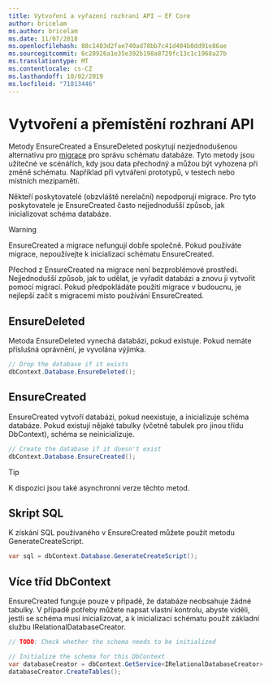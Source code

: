 ```yaml
---
title: Vytvoření a vyřazení rozhraní API – EF Core
author: bricelam
ms.author: bricelam
ms.date: 11/07/2018
ms.openlocfilehash: 88c1403d2fae740ad78bb7c41d404b0dd91e86ae
ms.sourcegitcommit: 6c28926a1e35e392b198a8729fc13c1c1968a27b
ms.translationtype: MT
ms.contentlocale: cs-CZ
ms.lasthandoff: 10/02/2019
ms.locfileid: "71813446"
---
```

# <a name="create-and-drop-apis"></a>Vytvoření a přemístění rozhraní API

Metody EnsureCreated a EnsureDeleted poskytují nezjednodušenou alternativu pro [migrace](migrations/index.md) pro správu schématu databáze. Tyto metody jsou užitečné ve scénářích, kdy jsou data přechodný a můžou být vyhozena při změně schématu. Například při vytváření prototypů, v testech nebo místních mezipamětí.

Někteří poskytovatelé (obzvláště nerelační) nepodporují migrace. Pro tyto poskytovatele je EnsureCreated často nejjednodušší způsob, jak inicializovat schéma databáze.

> [!WARNING]
> EnsureCreated a migrace nefungují dobře společně. Pokud používáte migrace, nepoužívejte k inicializaci schématu EnsureCreated.

Přechod z EnsureCreated na migrace není bezproblémové prostředí. Nejjednodušší způsob, jak to udělat, je vyřadit databázi a znovu ji vytvořit pomocí migrací. Pokud předpokládáte použití migrace v budoucnu, je nejlepší začít s migracemi místo používání EnsureCreated.

## <a name="ensuredeleted"></a>EnsureDeleted

Metoda EnsureDeleted vynechá databázi, pokud existuje. Pokud nemáte příslušná oprávnění, je vyvolána výjimka.

``` csharp
// Drop the database if it exists
dbContext.Database.EnsureDeleted();
```

## <a name="ensurecreated"></a>EnsureCreated

EnsureCreated vytvoří databázi, pokud neexistuje, a inicializuje schéma databáze. Pokud existují nějaké tabulky (včetně tabulek pro jinou třídu DbContext), schéma se neinicializuje.

``` csharp
// Create the database if it doesn't exist
dbContext.Database.EnsureCreated();
```

> [!TIP]
> K dispozici jsou také asynchronní verze těchto metod.

## <a name="sql-script"></a>Skript SQL

K získání SQL používaného v EnsureCreated můžete použít metodu GenerateCreateScript.

``` csharp
var sql = dbContext.Database.GenerateCreateScript();
```

## <a name="multiple-dbcontext-classes"></a>Více tříd DbContext

EnsureCreated funguje pouze v případě, že databáze neobsahuje žádné tabulky. V případě potřeby můžete napsat vlastní kontrolu, abyste viděli, jestli se schéma musí inicializovat, a k inicializaci schématu použít základní službu IRelationalDatabaseCreator.

``` csharp
// TODO: Check whether the schema needs to be initialized

// Initialize the schema for this DbContext
var databaseCreator = dbContext.GetService<IRelationalDatabaseCreator>();
databaseCreator.CreateTables();
```
